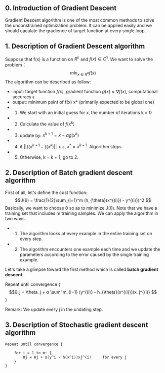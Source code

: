 ## 0. Introduction of Gradient Descent 
Gradient Descent algorithm is one of the most common methods to solve the unconstrained optimization problem. It can be applied easily and we should caculate the gradience of target function at every single loop.
## 1. Description of Gradient Descent algorithm
Suppose that f(x) is a function on $R^n$ and $f(x) \in C^1$. We want to solve the problem：
$$min_{x \in R^n} f(x)$$
The algorithm can be described as follow:
- input: target function *f(x)*, gradient function $g(x) = \nabla f(x)$, computational accuracy $\epsilon$
- output: minimum point of f(x) x* (primarily expected to be global one)
- 1. We start with an initial guess for x, the number of iterations k = 0
- 2. Calculate the value of $f(x^k)$
- 3. update by: $x^{k+1} = x - \alpha g(x^k)$
- 4. if $||f(x^{k+1} - f(x^k)|| < \epsilon$, $x^* = x^{k+1}$. Algorithm stops.
- 5. Otherwise, k = k + 1, go to 2.

## 2. Description of Batch gradient descent algorithm
First of all, let's define the cost function:
$$J(θ) = \frac{1}{2}\sum_{i=1}^m (h_{\theta}(x^{(i)}) - y^{(i)})^2 $$
Basically, we want to choose θ so as to minimize J(θ). Note that we have a training set that includes m training samples. We can apply the algorithm in two ways. 

- 1. The algorithm looks at every example in the entire training set on every step.
- 2. The algorithm encounters one example each time and we update the parameters according to the error caused by the single training example.

Let's take a glimpse toward the first method which is called **batch gradient descent**:

Repeat until convergence {
$$θ_j = \theta_j + α \sum^m_{i=1} (y^{(i)} - h_{\theta}(x^{(i)}))x_j^{(i)}  $$
}

Remark: We update every j in the undating step.

## 3. Description of Stochastic gradient descent algorithm
    Repeat until convergence {

        for i = 1 to m: {
            Θj = θj + α(y^i - h(x^i))xj^(i)     for every j
        }
    }

